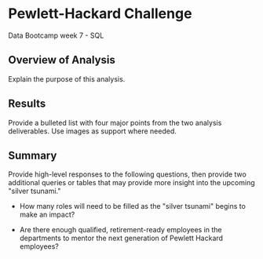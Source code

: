 # Pewlett-Hackard Challenge
Data Bootcamp week 7 - SQL

## Overview of Analysis
Explain the purpose of this analysis.

## Results
Provide a bulleted list with four major points from the two analysis deliverables. Use images as support where needed.

## Summary
Provide high-level responses to the following questions, then provide two additional queries or tables that may provide more insight into the upcoming "silver tsunami."

* How many roles will need to be filled as the "silver tsunami" begins to make an impact?

* Are there enough qualified, retirement-ready employees in the departments to mentor the next generation of Pewlett Hackard employees? 
